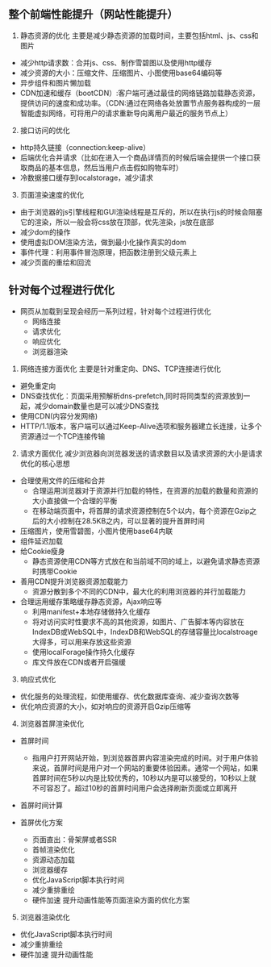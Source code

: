## 整个前端性能提升（网站性能提升）
1. 静态资源的优化
  主要是减少静态资源的加载时间，主要包括html、js、css和图片
  + 减少http请求数：合并js、css、制作雪碧图以及使用http缓存
  + 减少资源的大小：压缩文件、压缩图片、小图使用base64编码等
  + 异步组件和图片懒加载
  + CDN加速和缓存（bootCDN）:客户端可通过最佳的网络链路加载静态资源，提供访问的速度和成功率。（CDN:通过在网络各处放置节点服务器构成的一层智能虚拟网络，可将用户的请求重新导向离用户最近的服务节点上）
2. 接口访问的优化
  + http持久链接（connection:keep-alive）
  + 后端优化合并请求（比如在进入一个商品详情页的时候后端会提供一个接口获取商品的基本信息，然后当用户点击假如购物车时）
  + 冷数据接口缓存到localstorage，减少请求
3. 页面渲染速度的优化
  + 由于浏览器的js引擎线程和GUI渲染线程是互斥的，所以在执行js的时候会阻塞它的渲染，所以一般会将css放在顶部，优先渲染，js放在底部
  + 减少dom的操作
  + 使用虚拟DOM渲染方法，做到最小化操作真实的dom
  + 事件代理：利用事件冒泡原理，把函数注册到父级元素上
  + 减少页面的重绘和回流

## 针对每个过程进行优化
+ 网页从加载到呈现会经历一系列过程，针对每个过程进行优化
  + 网络连接
  + 请求优化
  + 响应优化
  + 浏览器渲染

1. 网络连接方面优化
主要是针对重定向、DNS、TCP连接进行优化
+ 避免重定向
+ DNS查找优化：页面采用预解析dns-prefetch,同时将同类型的资源放到一起，减少domain数量也是可以减少DNS查找
+ 使用CDN(内容分发网络)
+ HTTP/1.1版本，客户端可以通过Keep-Alive选项和服务器建立长连接，让多个资源通过一个TCP连接传输

2. 请求方面优化
减少浏览器向浏览器发送的请求数目以及请求资源的大小是请求优化的核心思想
+ 合理使用文件的压缩和合并
  + 合理运用浏览器对于资源并行加载的特性，在资源的加载的数量和资源的大小直接做一个合理的平衡
  + 在移动端页面中，将首屏的请求资源控制在5个以内，每个资源在Gzip之后的大小控制在28.5KB之内，可以显著的提升首屏时间
+ 压缩图片，使用雪碧图，小图片使用base64内联
+ 组件延迟加载
+ 给Cookie瘦身
  + 静态资源使用CDN等方式放在和当前域不同的域上，以避免请求静态资源时携带Cookie
+ 善用CDN提升浏览器资源加载能力
  + 资源分散到多个不同的CDN中，最大化的利用浏览器的并行加载能力
+ 合理运用缓存策略缓存静态资源，Ajax响应等
  + 利用manifest+本地存储做持久化缓存
  + 将对访问实时性要求不高的其他资源，如图片、广告脚本等内容放在IndexDB或WebSQL中，IndexDB和WebSQL的存储容量比localstroage大得多，可以用来存放这些资源
  + 使用localForage操作持久化缓存
  + 库文件放在CDN或者开启强缓

3. 响应式优化
+ 优化服务的处理流程，如使用缓存、优化数据库查询、减少查询次数等
+ 优化响应资源的大小，如对响应的资源开启Gzip压缩等

4. 浏览器首屏渲染优化
+ 首屏时间
  + 指用户打开网站开始，到浏览器首屏内容渲染完成的时间。对于用户体验来说，首屏时间是用户对一个网站的重要体验因素。通常一个网站，如果首屏时间在5秒以内是比较优秀的，10秒以内是可以接受的，10秒以上就不可容忍了。超过10秒的首屏时间用户会选择刷新页面或立即离开
+ 首屏时间计算

+ 首屏优化方案
  + 页面直出：骨架屏或者SSR
  + 首帧渲染优化
  + 资源动态加载
  + 浏览器缓存
  + 优化JavaScript脚本执行时间
  + 减少重排重绘
  + 硬件加速 提升动画性能等页面渲染方面的优化方案
5. 浏览器渲染优化
  + 优化JavaScript脚本执行时间
  + 减少重排重绘
  + 硬件加速 提升动画性能